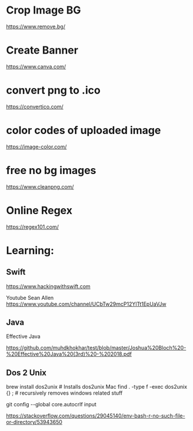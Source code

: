 # Crop Image BG

https://www.remove.bg/


# Create Banner

https://www.canva.com/

# convert png to .ico

https://convertico.com/

# color codes of uploaded image

https://image-color.com/

# free no bg images

https://www.cleanpng.com/

# Online Regex

https://regex101.com/




# Learning:

## Swift

https://www.hackingwithswift.com

Youtube Sean Allen
https://www.youtube.com/channel/UCbTw29mcP12YlTt1EpUaVJw




## Java

Effective Java

https://github.com/muhdkhokhar/test/blob/master/Joshua%20Bloch%20-%20Effective%20Java%20(3rd)%20-%202018.pdf



## Dos 2 Unix


brew install dos2unix # Installs dos2unix Mac
find . -type f -exec dos2unix {} \; # recursively removes windows related stuff

git config --global core.autocrlf input

https://stackoverflow.com/questions/29045140/env-bash-r-no-such-file-or-directory/53943650